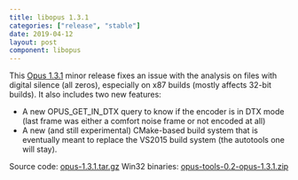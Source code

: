 ```yaml
---
title: libopus 1.3.1
categories: ["release", "stable"]
date: 2019-04-12
layout: post
component: libopus
---
```


This [Opus 1.3.1](https://archive.mozilla.org/pub/opus/opus-1.3.1.tar.gz) 
minor release fixes an issue with the analysis on files
with digital silence (all zeros), especially on x87 builds (mostly affects
32-bit builds). It also includes two new features:
- A new OPUS\_GET\_IN\_DTX query to know if the encoder is in DTX mode (last frame was either a comfort noise frame or not encoded at all)
- A new (and still experimental) CMake-based build system that is eventually meant to replace the VS2015 build system (the autotools one will stay).


Source code: [opus-1.3.1.tar.gz](https://archive.mozilla.org/pub/opus/opus-1.3.1.tar.gz)
Win32 binaries: [opus-tools-0.2-opus-1.3.1.zip](https://archive.mozilla.org/pub/opus/win32/opus-tools-0.2-opus-1.3.1.zip)
